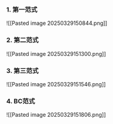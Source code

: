 ### 1. 第一范式
![[Pasted image 20250329150844.png]]
### 2. 第二范式
![[Pasted image 20250329151300.png]]
### 3. 第三范式
![[Pasted image 20250329151546.png]]
### 4. BC范式
![[Pasted image 20250329151806.png]]
 